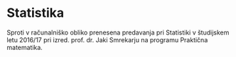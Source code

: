 # Statistika
Sproti v računalniško obliko prenesena predavanja pri Statistiki v študijskem letu 2016/17 pri izred. prof. dr. Jaki Smrekarju na programu
Praktična matematika.
